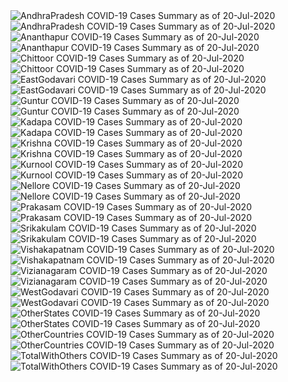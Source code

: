<img src="https://deepuhub.github.io/COVID-19/GraphsGenerated/20-Jul-2020/AndhraPradesh_20-Jul-2020.jpg" alt="AndhraPradesh COVID-19 Cases Summary as of 20-Jul-2020">
<br>
<img src="https://deepuhub.github.io/COVID-19/GraphsGenerated/20-Jul-2020/Last24Hrs_AndhraPradesh_20-Jul-2020.jpg" alt="AndhraPradesh COVID-19 Cases Summary as of 20-Jul-2020">
<br>
<img src="https://deepuhub.github.io/COVID-19/GraphsGenerated/20-Jul-2020/Ananthapur_20-Jul-2020.jpg" alt="Ananthapur COVID-19 Cases Summary as of 20-Jul-2020">
<br>
<img src="https://deepuhub.github.io/COVID-19/GraphsGenerated/20-Jul-2020/Last24Hrs_Ananthapur_20-Jul-2020.jpg" alt="Ananthapur COVID-19 Cases Summary as of 20-Jul-2020">
<br>
<img src="https://deepuhub.github.io/COVID-19/GraphsGenerated/20-Jul-2020/Chittoor_20-Jul-2020.jpg" alt="Chittoor COVID-19 Cases Summary as of 20-Jul-2020">
<br>
<img src="https://deepuhub.github.io/COVID-19/GraphsGenerated/20-Jul-2020/Last24Hrs_Chittoor_20-Jul-2020.jpg" alt="Chittoor COVID-19 Cases Summary as of 20-Jul-2020">
<br>
<img src="https://deepuhub.github.io/COVID-19/GraphsGenerated/20-Jul-2020/EastGodavari_20-Jul-2020.jpg" alt="EastGodavari COVID-19 Cases Summary as of 20-Jul-2020">
<br>
<img src="https://deepuhub.github.io/COVID-19/GraphsGenerated/20-Jul-2020/Last24Hrs_EastGodavari_20-Jul-2020.jpg" alt="EastGodavari COVID-19 Cases Summary as of 20-Jul-2020">
<br>
<img src="https://deepuhub.github.io/COVID-19/GraphsGenerated/20-Jul-2020/Guntur_20-Jul-2020.jpg" alt="Guntur COVID-19 Cases Summary as of 20-Jul-2020">
<br>
<img src="https://deepuhub.github.io/COVID-19/GraphsGenerated/20-Jul-2020/Last24Hrs_Guntur_20-Jul-2020.jpg" alt="Guntur COVID-19 Cases Summary as of 20-Jul-2020">
<br>
<img src="https://deepuhub.github.io/COVID-19/GraphsGenerated/20-Jul-2020/Kadapa_20-Jul-2020.jpg" alt="Kadapa COVID-19 Cases Summary as of 20-Jul-2020">
<br>
<img src="https://deepuhub.github.io/COVID-19/GraphsGenerated/20-Jul-2020/Last24Hrs_Kadapa_20-Jul-2020.jpg" alt="Kadapa COVID-19 Cases Summary as of 20-Jul-2020">
<br>
<img src="https://deepuhub.github.io/COVID-19/GraphsGenerated/20-Jul-2020/Krishna_20-Jul-2020.jpg" alt="Krishna COVID-19 Cases Summary as of 20-Jul-2020">
<br>
<img src="https://deepuhub.github.io/COVID-19/GraphsGenerated/20-Jul-2020/Last24Hrs_Krishna_20-Jul-2020.jpg" alt="Krishna COVID-19 Cases Summary as of 20-Jul-2020">
<br>
<img src="https://deepuhub.github.io/COVID-19/GraphsGenerated/20-Jul-2020/Kurnool_20-Jul-2020.jpg" alt="Kurnool COVID-19 Cases Summary as of 20-Jul-2020">
<br>
<img src="https://deepuhub.github.io/COVID-19/GraphsGenerated/20-Jul-2020/Last24Hrs_Kurnool_20-Jul-2020.jpg" alt="Kurnool COVID-19 Cases Summary as of 20-Jul-2020">
<br>
<img src="https://deepuhub.github.io/COVID-19/GraphsGenerated/20-Jul-2020/Nellore_20-Jul-2020.jpg" alt="Nellore COVID-19 Cases Summary as of 20-Jul-2020">
<br>
<img src="https://deepuhub.github.io/COVID-19/GraphsGenerated/20-Jul-2020/Last24Hrs_Nellore_20-Jul-2020.jpg" alt="Nellore COVID-19 Cases Summary as of 20-Jul-2020">
<br>
<img src="https://deepuhub.github.io/COVID-19/GraphsGenerated/20-Jul-2020/Prakasam_20-Jul-2020.jpg" alt="Prakasam COVID-19 Cases Summary as of 20-Jul-2020">
<br>
<img src="https://deepuhub.github.io/COVID-19/GraphsGenerated/20-Jul-2020/Last24Hrs_Prakasam_20-Jul-2020.jpg" alt="Prakasam COVID-19 Cases Summary as of 20-Jul-2020">
<br>
<img src="https://deepuhub.github.io/COVID-19/GraphsGenerated/20-Jul-2020/Srikakulam_20-Jul-2020.jpg" alt="Srikakulam COVID-19 Cases Summary as of 20-Jul-2020">
<br>
<img src="https://deepuhub.github.io/COVID-19/GraphsGenerated/20-Jul-2020/Last24Hrs_Srikakulam_20-Jul-2020.jpg" alt="Srikakulam COVID-19 Cases Summary as of 20-Jul-2020">
<br>
<img src="https://deepuhub.github.io/COVID-19/GraphsGenerated/20-Jul-2020/Vishakapatnam_20-Jul-2020.jpg" alt="Vishakapatnam COVID-19 Cases Summary as of 20-Jul-2020">
<br>
<img src="https://deepuhub.github.io/COVID-19/GraphsGenerated/20-Jul-2020/Last24Hrs_Vishakapatnam_20-Jul-2020.jpg" alt="Vishakapatnam COVID-19 Cases Summary as of 20-Jul-2020">
<br>
<img src="https://deepuhub.github.io/COVID-19/GraphsGenerated/20-Jul-2020/Vizianagaram_20-Jul-2020.jpg" alt="Vizianagaram COVID-19 Cases Summary as of 20-Jul-2020">
<br>
<img src="https://deepuhub.github.io/COVID-19/GraphsGenerated/20-Jul-2020/Last24Hrs_Vizianagaram_20-Jul-2020.jpg" alt="Vizianagaram COVID-19 Cases Summary as of 20-Jul-2020">
<br>
<img src="https://deepuhub.github.io/COVID-19/GraphsGenerated/20-Jul-2020/WestGodavari_20-Jul-2020.jpg" alt="WestGodavari COVID-19 Cases Summary as of 20-Jul-2020">
<br>
<img src="https://deepuhub.github.io/COVID-19/GraphsGenerated/20-Jul-2020/Last24Hrs_WestGodavari_20-Jul-2020.jpg" alt="WestGodavari COVID-19 Cases Summary as of 20-Jul-2020">
<br>
<img src="https://deepuhub.github.io/COVID-19/GraphsGenerated/20-Jul-2020/OtherStates_20-Jul-2020.jpg" alt="OtherStates COVID-19 Cases Summary as of 20-Jul-2020">
<br>
<img src="https://deepuhub.github.io/COVID-19/GraphsGenerated/20-Jul-2020/Last24Hrs_OtherStates_20-Jul-2020.jpg" alt="OtherStates COVID-19 Cases Summary as of 20-Jul-2020">
<br>
<img src="https://deepuhub.github.io/COVID-19/GraphsGenerated/20-Jul-2020/OtherCountries_20-Jul-2020.jpg" alt="OtherCountries COVID-19 Cases Summary as of 20-Jul-2020">
<br>
<img src="https://deepuhub.github.io/COVID-19/GraphsGenerated/20-Jul-2020/Last24Hrs_OtherCountries_20-Jul-2020.jpg" alt="OtherCountries COVID-19 Cases Summary as of 20-Jul-2020">
<br>
<img src="https://deepuhub.github.io/COVID-19/GraphsGenerated/20-Jul-2020/TotalWithOthers_20-Jul-2020.jpg" alt="TotalWithOthers COVID-19 Cases Summary as of 20-Jul-2020">
<br>
<img src="https://deepuhub.github.io/COVID-19/GraphsGenerated/20-Jul-2020/Last24Hrs_TotalWithOthers_20-Jul-2020.jpg" alt="TotalWithOthers COVID-19 Cases Summary as of 20-Jul-2020">
<br>